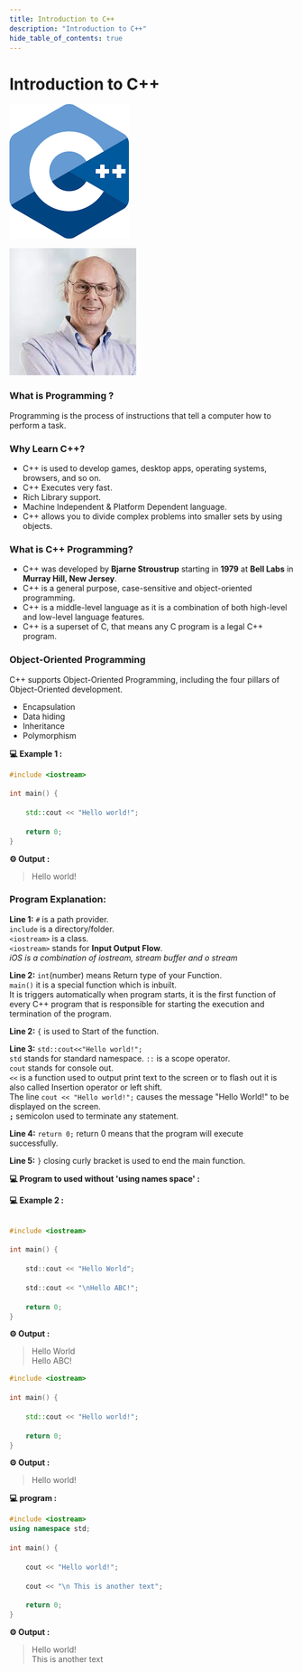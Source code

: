 ```yaml
---
title: Introduction to C++
description: "Introduction to C++"
hide_table_of_contents: true
---
```


# Introduction to C++

![C++](cpplogo.png)


![bjarne stroustrup](bjarne%20stroustrup.jpg)

### What is Programming ?

Programming is the process of instructions that tell a computer how to perform a task.

### Why Learn C++?

- C++ is used to develop games, desktop apps, operating systems, browsers, and so on.
- C++ Executes very fast.
- Rich Library support.
- Machine Independent & Platform Dependent language.
- C++ allows you to divide complex problems into smaller sets by using objects.

### What is C++ Programming?

- C++ was developed by **Bjarne Stroustrup** starting in **1979** at **Bell Labs** in **Murray Hill, New Jersey**.
- C++ is a general purpose, case-sensitive and object-oriented programming.
- C++ is a middle-level language as it is a combination of both high-level and low-level language features.
- C++ is a superset of C, that means any C program is a legal C++ program.

### Object-Oriented Programming

C++ supports Object-Oriented Programming, including the four pillars of Object-Oriented development.

- Encapsulation
- Data hiding
- Inheritance
- Polymorphism

**💻 Example 1 :**

```cpp
#include <iostream>

int main() {

    std::cout << "Hello world!";

    return 0;
}
```

**⚙️ Output :**

> Hello world!

### Program Explanation:

**Line 1:** `#` is a path provider.<br/> `include` is a directory/folder.<br/> `<iostream>` is a class. <br/>`<iostream>` stands for **Input Output Flow**.<br/>
_iOS is a combination of iostream, stream buffer and o stream_

**Line 2:** `int`(number) means Return type of your Function. <br/>`main()` it is a special function which is inbuilt.<br/> It is triggers automatically when program starts, it is the first function of every C++ program that is responsible for starting the execution and termination of the program.

**Line 2:** `{` is used to Start of the function.

**Line 3:** `std::cout<<"Hello world!";`<br/> `std` stands for standard namespace. `::` is a scope operator.<br/> `cout` stands for console out.<br/> `<<` is a function used to output print text to the screen or to flash out it is also called Insertion operator or left shift.<br/> The line `cout << "Hello world!";` causes the message "Hello World!" to be displayed on the screen.<br/>**`;`** semicolon used to terminate any statement.

**Line 4:** `return 0;` return 0 means that the program will execute successfully.

**Line 5:** `}` closing curly bracket is used to end the main function.

**💻 Program to used without 'using names space' :**

**💻 Example 2 :**

```c

#include <iostream>

int main() {

    std::cout << "Hello World";

    std::cout << "\nHello ABC!";

    return 0;
}
```

**⚙️ Output :**

> Hello World<br/>
> Hello ABC!

```cpp
#include <iostream>

int main() {

    std::cout << "Hello world!";

    return 0;
}
```

**⚙️ Output :**

> Hello world!

**💻 program :**

```cpp
#include <iostream>
using namespace std;

int main() {

    cout << "Hello world!";

    cout << "\n This is another text";

    return 0;
}
```

**⚙️ Output :**

> Hello world!<br/>
> This is another text
